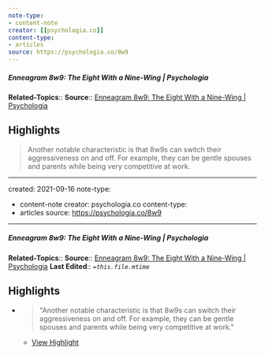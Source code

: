 ```yaml
---
note-type:
- content-note
creator: [[psychologia.co]]
content-type: 
- articles
source: https://psychologia.co/8w9
---
```

##### Enneagram 8w9: The Eight With a Nine-Wing | Psychologia

**Related-Topics**:: 
**Source**:: [Enneagram 8w9: The Eight With a Nine-Wing | Psychologia](https://psychologia.co/8w9)

## Highlights

> Another notable characteristic is that 8w9s can switch their aggressiveness on and off.
 For example, they can be gentle spouses and parents while being very competitive at work.

 ---
created: 2021-09-16
note-type:
- content-note
creator: psychologia.co
content-type: 
- articles
source: https://psychologia.co/8w9
---
##### Enneagram 8w9: The Eight With a Nine-Wing | Psychologia
**Related-Topics**:: 
**Source**:: [Enneagram 8w9: The Eight With a Nine-Wing | Psychologia](https://psychologia.co/8w9)
**Last Edited**:: *`=this.file.mtime`*

## Highlights
- > "Another notable characteristic is that 8w9s can switch their aggressiveness on and off.
    For example, they can be gentle spouses and parents while being very competitive at work." 
    - [View Highlight](https://psychologia.co/8w9?__readwiseLocation=0%2F4%2F1%2F1%2F0%2F0%2F0%2F1%2F0%3A0%2C0%2F5%2F1%2F1%2F0%2F0%2F0%2F1%2F0%3A89#:~:text=Another%20notable%20characteristic%20is%20that%2Cbeing%20very%20competitive%20at%20work.)
